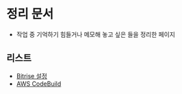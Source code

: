 # 정리 문서
 - 작업 중 기억하기 힘들거나 메모해 놓고 싶은 들을 정리한 페이지
 
 ## 리스트
  * [Bitrise 설정](bitrise_guide.md)
  * [AWS CodeBuild](aws_codebuild.md)
